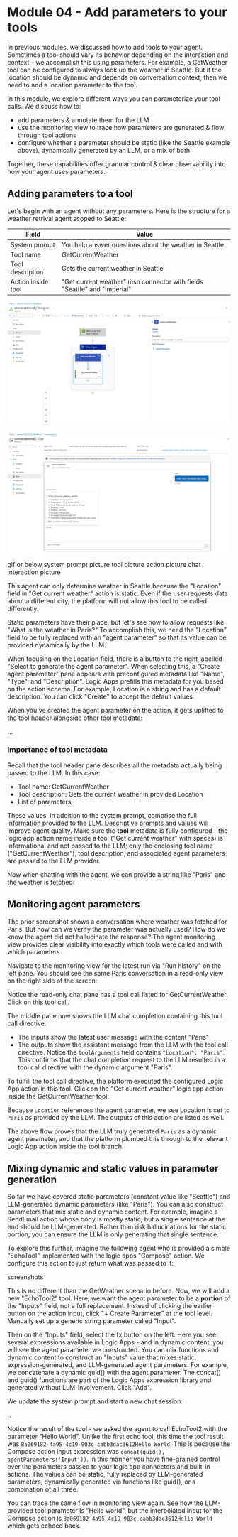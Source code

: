 # Module 04 - Add parameters to your tools

In previous modules, we discussed how to add tools to your agent. Sometimes a tool should vary its behavior depending on the interaction and context - we accomplish this using parameters. For example, a GetWeather tool can be configured to always look up the weather in Seattle. But if the location should be dynamic and depends on conversation context, then we need to add a location parameter to the tool.

In this module, we explore different ways you can parameterize your tool calls. We discuss how to:
- add parameters & annotate them for the LLM
- use the monitoring view to trace how parameters are generated & flow through tool actions
- configure whether a parameter should be static (like the Seattle example above), dynamically generated by an LLM, or a mix of both

Together, these capabilities offer granular control & clear observability into how your agent uses parameters.

## Adding parameters to a tool

Let's begin with an agent without any parameters. Here is the structure for a weather retrival agent scoped to Seattle:

| Field | Value |
|---------|-----|
| System prompt | You help answer questions about the weather in Seattle. |
| Tool name | GetCurrentWeather |
| Tool description | Gets the current weather in Seattle |
| Action inside tool | "Get current weather" msn connector with fields "Seattle" and "Imperial"

![Agent that can get the weather in Seattle](media/04-add-parameters-to-tools/seattle-agent-structure.png)

![Chat interaction with this sample agent](media/04-add-parameters-to-tools/seattle-agent-interaction.png)


gif or below
system prompt picture
tool picture
action picture
chat interaction picture

This agent can only determine weather in Seattle because the "Location" field in "Get current weather" action is static. Even if the user requests data about a different city, the platform will not allow this tool to be called differently.

Static parameters have their place, but let's see how to allow requests like "What is the weather in Paris?" To accomplish this, we need the "Location" field to be fully replaced with an "agent parameter" so that its value can be provided dynamically by the LLM.

When focusing on the Location field, there is a button to the right labelled "Select to generate the agent parameter". When selecting this, a "Create agent parameter" pane appears with preconfigured metadata like "Name", "Type", and "Description". Logic Apps prefills this metadata for you based on the action schema. For example, Location is a string and has a default description. You can click "Create" to accept the default values.

When you've created the agent parameter on the action, it gets uplifted to the tool header alongside other tool metadata:

...

### Importance of tool metadata

Recall that the tool header pane describes all the metadata actually being passed to the LLM. In this case:
- Tool name: GetCurrentWeather
- Tool description: Gets the current weather in provided Location
- List of parameters

These values, in addition to the system prompt, comprise the full information provided to the LLM. Descriptive prompts and values will improve agent quality. Make sure the **tool** metadata is fully configured - the logic app action name inside a tool ("Get current weather" with spaces) is informational and not passed to the LLM; only the enclosing tool name ("GetCurrentWeather"), tool description, and associated agent parameters are passed to the LLM provider.

Now when chatting with the agent, we can provide a string like "Paris" and the weather is fetched:

## Monitoring agent parameters

The prior screenshot shows a conversation where weather was fetched for Paris. But how can we verify the parameter was actually used? How do we know the agent did not hallucinate the response? The agent monitoring view provides clear visibility into exactly which tools were called and with which parameters.

Navigate to the monitoring view for the latest run via "Run history" on the left pane. You should see the same Paris conversation in a read-only view on the right side of the screen:

Notice the read-only chat pane has a tool call listed for GetCurrentWeather. Click on this tool call.

The middle pane now shows the LLM chat completion containing this tool call directive:
- The inputs show the latest user message with the content "Paris"
- The outputs show the assistant message from the LLM with the tool call directive. Notice the `toolArguments` field contains `"Location": "Paris"`. This confirms that the chat completion request to the LLM resulted in a tool call directive with the dynamic argument "Paris".

To fulfill the tool call directive, the platform executed the configured Logic App action in this tool. Click on the "Get current weather" logic app action inside the GetCurrentWeather tool:

Because `Location` references the agent parameter, we see Location is set to `Paris` as provided by the LLM. The outputs of this action are listed as well.

The above flow proves that the LLM truly generated `Paris` as a dynamic agent parameter, and that the platform plumbed this through to the relevant Logic App action inside the tool branch.

## Mixing dynamic and static values in parameter generation

So far we have covered static parameters (constant value like "Seattle") and LLM-generated dynamic parameters (like "Paris"). You can also construct parameters that mix static and dynamic content. For example, imagine a SendEmail action whose body is mostly static, but a single sentence at the end should be LLM-generated. Rather than risk hallucinations for the static portion, you can ensure the LLM is only generating that single sentence.

To explore this further, imagine the following agent who is provided a simple "EchoTool" implemented with the logic apps "Compose" action. We configure this action to just return what was passed to it:

screenshots

This is no different than the GetWeather scenario before. Now, we will add a new "EchoTool2" tool. Here, we want the agent parameter to be a **portion** of the "Inputs" field, not a full replacement. Instead of clicking the earlier button on the action input, click "+ Create Parameter" at the tool level. Manually set up a generic string parameter called "Input".

Then on the "Inputs" field, select the fx button on the left. Here you see several expressions available in Logic Apps - and in dynamic content, you will see the agent parameter we constructed. You can mix functions and dynamic content to construct an "Inputs" value that mixes static, expression-generated, and LLM-generated agent parameters. For example, we concatenate a dynamic guid() with the agent parameter. The concat() and guid() functions are part of the Logic Apps expression library and generated without LLM-involvement. Click "Add".

We update the system prompt and start a new chat session:

..

Notice the result of the tool - we asked the agent to call EchoTool2 with the parameter "Hello World". Unlike the first echo tool, this time the tool result was `8a069182-4a95-4c19-903c-cabb3dac3612Hello World`. This is because the Compose action input expression was `concat(guid(), agentParameters('Input'))`. In this manner you have fine-grained control over the parameters passed to your logic app connectors and built-in actions. The values can be static, fully replaced by LLM-generated parameters, dynamically generated via functions like guid(), or a combination of all three.

You can trace the same flow in monitoring view again. See how the LLM-provided tool parameter is "Hello world", but the interpolated input for the Compose action is `8a069182-4a95-4c19-903c-cabb3dac3612Hello World` which gets echoed back.
